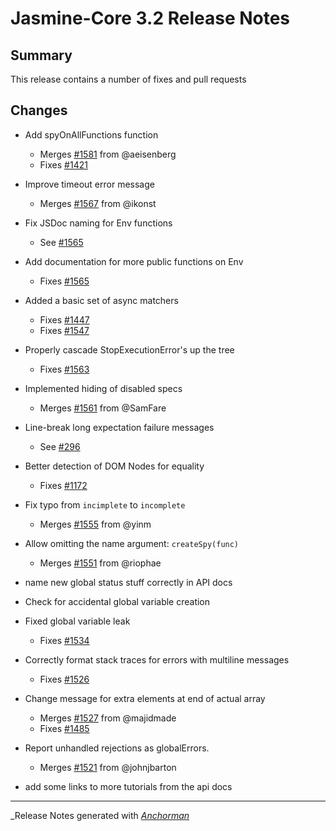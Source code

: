 # Jasmine-Core 3.2 Release Notes

## Summary

This release contains a number of fixes and pull requests

## Changes

* Add spyOnAllFunctions function
  - Merges [#1581](https://github.com/jasmine/jasmine-npm/issues/1581) from @aeisenberg
  - Fixes [#1421](https://github.com/jasmine/jasmine-npm/issues/1421)


* Improve timeout error message
  - Merges [#1567](https://github.com/jasmine/jasmine-npm/issues/1567) from @ikonst


* Fix JSDoc naming for Env functions
  - See [#1565](https://github.com/jasmine/jasmine-npm/issues/1565)


* Add documentation for more public functions on Env
  - Fixes [#1565](https://github.com/jasmine/jasmine-npm/issues/1565)


* Added a basic set of async matchers
  - Fixes [#1447](https://github.com/jasmine/jasmine-npm/issues/1447)
  - Fixes [#1547](https://github.com/jasmine/jasmine-npm/issues/1547)


* Properly cascade StopExecutionError's up the tree
  - Fixes [#1563](https://github.com/jasmine/jasmine-npm/issues/1563)


* Implemented hiding of disabled specs
  - Merges [#1561](https://github.com/jasmine/jasmine-npm/issues/1561) from @SamFare


* Line-break long expectation failure messages
  - See [#296](https://github.com/jasmine/jasmine-npm/issues/296)


* Better detection of DOM Nodes for equality
  - Fixes [#1172](https://github.com/jasmine/jasmine-npm/issues/1172)


* Fix typo from `incimplete` to `incomplete`
  - Merges [#1555](https://github.com/jasmine/jasmine-npm/issues/1555) from @yinm


* Allow omitting the name argument: `createSpy(func)`
  - Merges [#1551](https://github.com/jasmine/jasmine-npm/issues/1551) from @riophae


* name new global status stuff correctly in API docs


* Check for accidental global variable creation


* Fixed global variable leak
  - Fixes [#1534](https://github.com/jasmine/jasmine-npm/issues/1534)


* Correctly format stack traces for errors with multiline messages
  - Fixes [#1526](https://github.com/jasmine/jasmine-npm/issues/1526)


* Change message for extra elements at end of actual array
  - Merges [#1527](https://github.com/jasmine/jasmine-npm/issues/1527) from @majidmade
  - Fixes [#1485](https://github.com/jasmine/jasmine-npm/issues/1485)


* Report unhandled rejections as globalErrors.
  - Merges [#1521](https://github.com/jasmine/jasmine-npm/issues/1521) from @johnjbarton


* add some links to more tutorials from the api docs


------

_Release Notes generated with _[Anchorman](http://github.com/infews/anchorman)_
